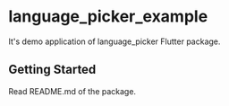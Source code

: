 # language_picker_example

It&#x27;s demo application of language_picker Flutter package.

## Getting Started

Read README.md of the package.